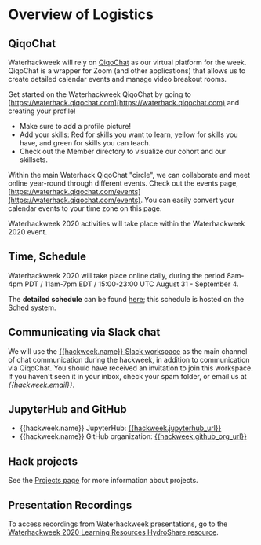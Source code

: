 # Overview of Logistics

## QiqoChat

Waterhackweek will rely on [QiqoChat](https://qiqochat.com) as our virtual platform for the week. QiqoChat is a wrapper for Zoom (and other applications) that allows us to create detailed calendar events and manage video breakout rooms.

Get started on the Waterhackweek QiqoChat by going to [https://waterhack.qiqochat.com](https://waterhack.qiqochat.com) and creating your profile!

- Make sure to add a profile picture!
- Add your skills: Red for skills you want to learn, yellow for skills you have, and green for skills you can teach.
- Check out the Member directory to visualize our cohort and our skillsets.

Within the main Waterhack QiqoChat "circle", we can collaborate and meet online year-round through different events. Check out the events page, [https://waterhack.qiqochat.com/events](https://waterhack.qiqochat.com/events). You can easily convert your calendar events to your time zone on this page.

Waterhackweek 2020 activities will take place within the Waterhackweek 2020 event.

## Time, Schedule

Waterhackweek 2020 will take place online daily, during the period 8am-4pm PDT / 11am-7pm EDT / 15:00-23:00 UTC August 31 - September 4.

The **detailed schedule** can be found [here](https://waterhack.sched.com); this schedule is hosted on the [Sched](https://sched.com) system.

## Communicating via Slack chat

We will use the [{{hackweek.name}} Slack workspace]({{hackweek.slack_url}}) as the main channel of chat communication during the hackweek, in addition to communication via QiqoChat. You should have received an invitation to join this workspace. If you haven't seen it in your inbox, check your spam folder, or email us at *{{hackweek.email}}*.

## JupyterHub and GitHub

- {{hackweek.name}} JupyterHub: [{{hackweek.jupyterhub_url}}]({{hackweek.jupyterhub_url}})
- {{hackweek.name}} GitHub organization: [{{hackweek.github_org_url}}]({{hackweek.github_org_url}})

## Hack projects

See the [Projects page](../project.md) for more information about projects.

## Presentation Recordings

To access recordings from Waterhackweek presentations, go to the [Waterhackweek 2020 Learning Resources HydroShare resource](https://www.hydroshare.org/resource/c59689b403b3484182b016fbcd0267ac/).


<!-- ## Getting Help

See the [Getting Help page](getting_help.md) for guidance and links to have your questions answered or connect with organizers with concerns. 
-->
